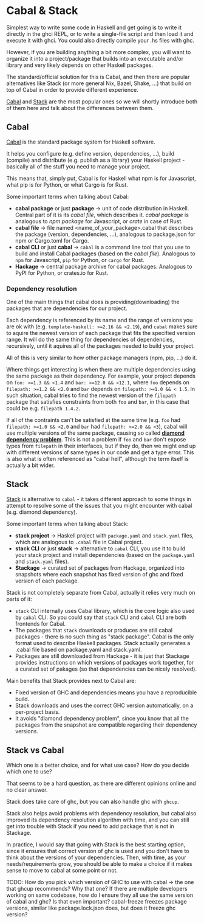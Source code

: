 # Cabal & Stack

Simplest way to write some code in Haskell and get going is to write it directly in the ghci REPL, or to write a single-file script and then load it and execute it with ghci. You could also directly compile your .hs files with ghc.

However, if you are building anything a bit more complex, you will want to organize it into a project/package that builds into an executable and/or library and very likely depends on other Haskell packages.

The standard/official solution for this is Cabal, and then there are popular alternatives like Stack (or more general Nix, Bazel, Shake, ...) that build on top of Cabal in order to provide different experience.

[Cabal](https://haskell.org/cabal) and [Stack](https://haskellstack.org) are the most popular ones so we will shortly introduce both of them here and talk about the differences between them.

## Cabal

[Cabal](https://haskell.org/cabal) is the standard package system for Haskell software.

It helps you configure (e.g. define version, dependencies, ...), build (compile) and distribute (e.g. publish as a library) your Haskell project - basically all of the stuff you need to manage your project.

This means that, simply put, Cabal is for Haskell what npm is for Javascript, what pip is for Python, or what Cargo is for Rust.

Some important terms when talking about Cabal:
- **cabal package** or just **package** -> unit of code distribution in Haskell. Central part of it is its *cabal file*, which describes it. *cabal package* is analogous to *npm package* for Javascript, or *crate* in case of Rust.
- **cabal file** -> file named <name_of_your_package>.cabal that describes the package (version, dependencies, ...), analogous to package.json for npm or Cargo.toml for Cargo.
- **cabal CLI** or just **cabal** -> `cabal` is a command line tool that you use to build and install Cabal packages (based on the *cabal file*). Analogous to `npm` for Javascript, `pip` for Python, or `cargo` for Rust.
- **Hackage** -> central package archive for cabal packages. Analogous to PyPI for Python, or crates.io for Rust.

### Dependency resolution
One of the main things that cabal does is providing(downloading) the packages that are dependencies for our project.

Each dependency is referenced by its name and the range of versions you are ok with (e.g. `template-haskell: >=2.16 && <2.19`), and `cabal` makes sure to aquire the newest version of each package that fits the specified version range.
It will do the same thing for dependencies of dependencies, recursively, until it aquires all of the packages needed to build your project.

All of this is very similar to how other package managers (npm, pip, ...) do it.

Where things get interesting is when there are multiple dependencies using the same package as their dependency.
For example, your project depends on `foo: >=1.3 && <1.4` and `bar: >=12.0 && <12.1`, where `foo` depends on `filepath: >=1.2 && <2.0` and `bar` depends on `filepath: >=1.0 && < 1.5`.
In such situation, cabal tries to find the newest version of the `filepath` package that satisfies constraints from both `foo` and `bar`, in this case that could be e.g. `filepath 1.4.2`.

If all of the contraints can't be satisfied at the same time (e.g. `foo` had `filepath: >=1.0 && <2.0` and `bar` had `filepath: >=2.0 && <3`), cabal will use multiple versions of the same package, causing so called [**diamond dependency problem**](https://well-typed.com/blog/2008/04/the-dreaded-diamond-dependency-problem/). This is not a problem if `foo` and `bar` don't expose types from `filepath` in their interfaces, but if they do, then we might end up with different versions of same types in our code and get a type error. This is also what is often referenced as "cabal hell", although the term itself is actually a bit wider.

## Stack

[Stack](https://haskellstack.org) is alternative to `cabal` - it takes different approach to some things in attempt to resolve some of the issues that you might encounter with cabal (e.g. diamond dependency).

Some important terms when talking about Stack:
- **stack project** -> Haskell project with `package.yaml` and `stack.yaml` files, which are analogous to `.cabal` file in Cabal project.
- **stack CLI** or just **stack** -> alternative to `cabal` CLI, you use it to build your stack project and install dependencies (based on the `package.yaml` and `stack.yaml` files).
- **Stackage** -> curated set of packages from Hackage, organized into snapshots where each snapshot has fixed version of ghc and fixed version of each package.

Stack is not completely separate from Cabal, actually it relies very much on parts of it:
- `stack` CLI internally uses Cabal library, which is the core logic also used by `cabal` CLI. So you could say that `stack` CLI and `cabal` CLI are both frontends for Cabal.
- The packages that `stack` downloads or produces are still cabal packages - there is no such thing as "stack package". Cabal is the only format used to describe Haskell packages. Stack actually generates a .cabal file based on package.yaml and stack.yaml.
- Packages are still downloaded from Hackage - it is just that Stackage provides instructions on which versions of packages work together, for a curated set of pakages (so that dependencies can be nicely resolved).

Main benefits that Stack provides next to Cabal are:
- Fixed version of GHC and dependencies means you have a reproducible build.
- Stack downloads and uses the correct GHC version automatically, on a per-project basis.
- It avoids "diamond dependency problem", since you know that all the packages from the snapshot are compatible regarding their dependency versions.

## Stack vs Cabal

Which one is a better choice, and for what use case? How do you decide which one to use?

That seems to be a hard question, as there are different opinions online and no clear answer.

Stack does take care of ghc, but you can also handle ghc with `ghcup`.

Stack also helps avoid problems with dependency resolution, but cabal also improved its dependency resolution algorithm with time, and you can still get into trouble with Stack if you need to add package that is not in Stackage.

In practice, I would say that going with Stack is the best starting option, since it ensures that correct version of ghc is used and you don't have to think about the versions of your dependencies.
Then, with time, as your needs/requirements grow, you should be able to make a choice if it makes sense to move to cabal at some point or not.

TODO: How do you pick which version of GHC to use with cabal -> the one that ghcup recommends? Why that one? If there are multiple developers working on same codebase, how do I ensure they all use the same version of cabal and ghc? Is that even important? cabal-freeze freezes package versions, similar like package.lock.json does, but does it freeze ghc version?
